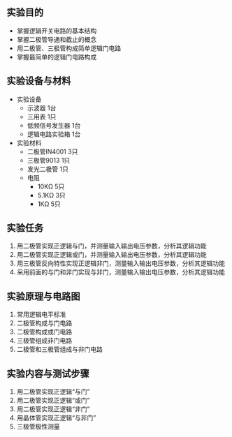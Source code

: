 ## 实验目的
+ 掌握逻辑开关电路的基本结构
+ 掌握二极管导通和截止的概念
+ 用二极管、三极管构成简单逻辑门电路
+ 掌握最简单的逻辑门电路构成

## 实验设备与材料
+ 实验设备
	+ 示波器 			1台
	+ 三用表			1只
	+ 低频信号发生器 		1台
	+ 逻辑电路实验箱		1台
+ 实验材料
	+ 二极管IN4001		3只
	+ 三极管9013		1只
	+ 发光二极管		1只
	+ 电阻
		+ 10KΩ  			5只
		+ 5.1KΩ 			3只
		+ 1KΩ			5只

## 实验任务
1. 用二极管实现正逻辑与门，并测量输入输出电压参数，分析其逻辑功能
2. 用二极管实现正逻辑或门，并测量输入输出电压参数，分析其逻辑功能
3. 用三极管反向特性实现正逻辑非门，测量输入输出电压参数，分析其逻辑功能
4. 采用前面的与门和非门实现与非门，测量输入输出电压参数，分析其逻辑功能

## 实验原理与电路图
1. 常用逻辑电平标准
2. 二极管构成与门电路
3. 二极管构成或门电路
4. 三极管组成非门电路
5. 二极管和三极管组成与非门电路

## 实验内容与测试步骤
1. 用二极管实现正逻辑“与门”
2. 用二极管实现正逻辑“或门”
3. 用二极管实现正逻辑“非门”
4. 用晶体管实现正逻辑“与非门”
5. 三极管极性测量



